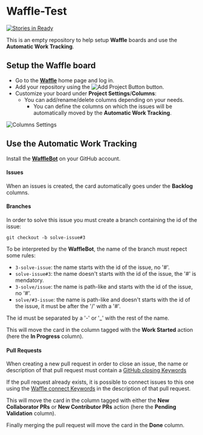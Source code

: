 # Waffle-Test
[![Stories in Ready](https://badge.waffle.io/Kerma0/waffle-automatic.svg?label=ready&title=Ready)](http://waffle.io/Kerma0/waffle-automatic)

This is an empty repository to help setup __Waffle__ boards and use the __Automatic Work Tracking__.

## Setup the Waffle board

* Go to the [__Waffle__][1] home page and log in.
* Add your repository using the ![Add Project Button][2] button.
* Customize your board under __Project Settings__/__Columns__:
  - You can add/rename/delete columns depending on your needs.
    - You can define the columns on which the issues will be automatically moved by the __Automatic Work Tracking__.

![Columns Settings][3]

## Use the Automatic Work Tracking

Install the [__WaffleBot__][4] on your GitHub account.

#### Issues

When an issues is created, the card automatically goes under the __Backlog__ columns.

#### Branches

In order to solve this issue you must create a branch containing the id of the issue:
```
git checkout -b solve-issue#3
```
To be interpreted by the __WaffleBot__, the name of the branch must repect some rules:
* `3-solve-issue`: the name starts with the id of the issue, no '#'.
* `solve-issue#3`: the name doesn't starts with the id of the issue, the '#' is mendatory.
* `3-solve/issue`: the name is path-like and starts with the id of the issue, no '#'.
* `solve/#3-issue`: the name is path-like and doesn't starts with the id of the issue, it must be after the '/' with a '#'.

The id must be separated by a '-' or '_' with the rest of the name.

This will move the card in the column tagged with the __Work Started__ action (here the __In Progress__ column).

#### Pull Requests

When creating a new pull request in order to close an issue, the name or description of that pull request must contain a [GitHub closing Keywords][5]

If the pull request already exists, it is possible to connect issues to this one using the [Waffle connect Keywords][6] in the description of that pull request.

This will move the card in the column tagged with either the __New Collaborator PRs__ or __New Contributor PRs__ action (here the __Pending Validation__ column).

Finally merging the pull request will move the card in the __Done__ column.

[1]: https://waffle.io/
[2]: http://nsa38.casimages.com/img/2016/09/28/160928054757492263.png
[3]: http://nsa38.casimages.com/img/2016/09/28/160928053259714396.png
[4]: https://github.com/integration/wafflebot
[5]: https://help.github.com/articles/closing-issues-via-commit-messages/#keywords-for-closing-issues
[6]: https://github.com/waffleio/waffle.io/wiki/FAQs#prs-connect-keywords
